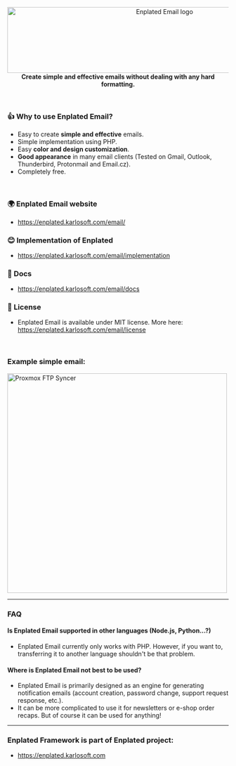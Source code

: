 <p align="center">
    <a href="https://enplated.karlosoft.com/email/">
        <img src="https://cdn.karlosoft.com/cdn-data/ks/img/enplated/github/enp-email.svg" width="700" height="150" alt="Enplated Email logo">
    </a>
    <br>
    <strong> Create simple and effective emails without dealing with any hard formatting.</strong>
</p>

<br>

### 👍 Why to use Enplated Email?
- Easy to create <b>simple and effective</b> emails.
- Simple implementation using PHP.
- Easy <b>color and design customization</b>.
- <b>Good appearance</b> in many email clients (Tested on Gmail, Outlook, Thunderbird, Protonmail and Email.cz).
- Completely free.

<br>

### 🌍 Enplated Email website
- https://enplated.karlosoft.com/email/

### 😊 Implementation of Enplated
- https://enplated.karlosoft.com/email/implementation

### 📕 Docs
- https://enplated.karlosoft.com/email/docs

### 🔖 License
- Enplated Email is available under MIT license. More here: https://enplated.karlosoft.com/email/license


<br>

### Example simple email:

<img src="https://cdn.karlosoft.com/cdn-data/ks/img/enp-email/github.png" height="500" alt="Proxmox FTP Syncer">

---

### FAQ

#### Is Enplated Email supported in other languages (Node.js, Python...?)
- Enplated Email currently only works with PHP. However, if you want to, transferring it to another language shouldn't be that problem.

#### Where is Enplated Email not best to be used?
- Enplated Email is primarily designed as an engine for generating notification emails (account creation, password change, support request response, etc.).
- It can be more complicated to use it for newsletters or e-shop order recaps. But of course it can be used for anything!

--- 

### Enplated Framework is part of Enplated project:
- https://enplated.karlosoft.com